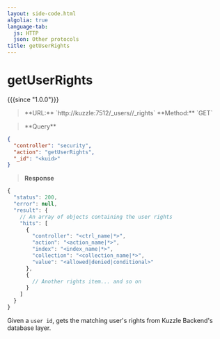 ```yaml
---
layout: side-code.html
algolia: true
language-tab:
  js: HTTP
  json: Other protocols
title: getUserRights
---
```



# getUserRights

{{{since "1.0.0"}}}



<blockquote class="js">
<p>
**URL:** `http://kuzzle:7512/_users/<kuid>/_rights`  
**Method:** `GET`
</p>
</blockquote>

<blockquote class="json">
<p>
**Query**
</p>
</blockquote>

```json
{
  "controller": "security",
  "action": "getUserRights",
  "_id": "<kuid>"
}
```


>**Response**

```javascript
{
  "status": 200,
  "error": null,
  "result": {
    // An array of objects containing the user rights
    "hits": [
      {
        "controller": "<ctrl_name|*>",
        "action": "<action_name|*>",
        "index": "<index_name|*>",
        "collection": "<collection_name|*>",
        "value": "<allowed|denied|conditional>"
      },
      {
        // Another rights item... and so on
      }
    ]
  }
}
```

Given a `user id`, gets the matching user's rights from Kuzzle Backend's database layer.
